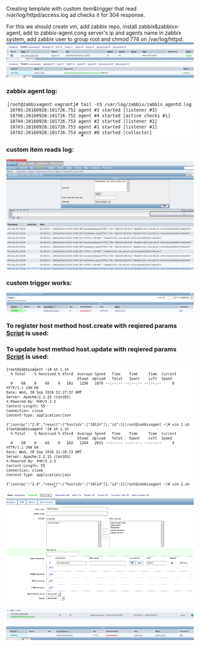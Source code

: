 Creating template with custom item&trigger that read /var/log/httpd/access.log ad checks it for 304 response.  

For this we should create vm, add zabbix repo, install zabbix&zabbixx-agent, add to zabbix-agent.cong server's ip and agents name in zabbix system, add zabbix user to group root and chmod 774 on /var/log/httpd.
![!](1.png)  
![!](2.png)  
  
### zabbix agent log:  
![!](3.png)  
  
### custom item reads log:  
![!](4.png)  
  
### custom trigger works:  
![!](5.png)  
  
  
### To register host method host.create with reqiered params [Script](1.sh) is used:  
### To update host method host.update with reqiered params [Script](2.sh) is used:  
![!](output.png)  
  
![!](hostconf.png)  
  
![!](customitemworks.png)  
  
![!](trigger.png)  
  


	 	
	 	
	 	
	
